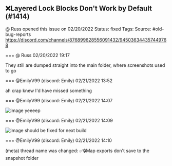 ## ❌Layered Lock Blocks Don't Work by Default (#1414)
@ Russ opened this issue on 02/20/2022
Status: fixed
Tags: 
Source: #old-bug-reports https://discord.com/channels/876899628556091432/945036344357449768


=== @ Russ 02/20/2022 19:17

They still are dumped straight into the main folder, where screenshots used to go

=== @EmilyV99 (discord: Emily) 02/21/2022 13:52

ah crap
knew I'd have missed something

=== @EmilyV99 (discord: Emily) 02/21/2022 14:07


![image](https://cdn.discordapp.com/attachments/945036344357449768/945320943415328828/unknown.png?ex=65e5d5bc&is=65d360bc&hm=73deea17090302ef127cc1e0d82ca0bdfcd13d445408ebdcd7029b3f2ac6f892&)
yeeeep

=== @EmilyV99 (discord: Emily) 02/21/2022 14:09


![image](https://cdn.discordapp.com/attachments/945036344357449768/945321213423657030/unknown.png?ex=65e5d5fc&is=65d360fc&hm=add0b7078a9706853edf4ade17f65992ee2ded592b71522f46f2fd50ea77ea51&)
should be fixed for next build

=== @EmilyV99 (discord: Emily) 02/21/2022 14:10

(meta) thread name was changed: ✅🔒Map exports don't save to the snapshot folder
